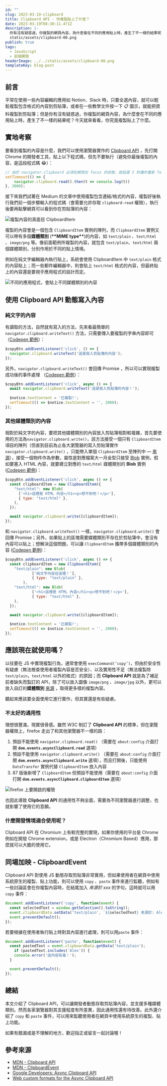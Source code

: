 ```yaml
---
id: ""
slug: 2023-03-19-clipboard
title: Clipboard API - 你複製貼上了什麼？
date: 2023-03-19T08:30:11.471Z
description: |-
  你有沒有疑惑過，你複製的網頁內容，為什麼會在不同的應用貼上時，產生了不一樣的結果呢？今天就來看看，你究竟複製貼上了什麼。
  static/assets/clipboard-00.png
publish: true
tags:
  - JavaScript
  - 前端開發
headerImage: ../../static/assets/clipboard-00.png
templateKey: blog-post
---
```

## 前言

平常在使用一些內容編輯的應用如 Notion、Slack 時，只要全選內容，就可以輕鬆複製包含格式的內容到剪貼簿，或者在一些教學文件按一下  📋 圖示，就能把資料複製到剪貼簿；但是你有沒有疑惑過，你複製的網頁內容，為什麼會在不同的應用貼上時，產生了不一樣的結果呢？今天就來看看，你究竟複製貼上了什麼。

## 實地考察

要看到複製的內容是什麼，我們可以使用瀏覽器實作的 [Clipboard API](https://developer.mozilla.org/en-US/docs/Web/API/Clipboard_API) ，先打開 Chrome 的開發者工具，貼上以下程式碼，但先不要執行（避免你最後複製的內容，是這段程式碼 😂）：

```jsx
// 由於 navigator.clipboard 必須在網頁在 focus 的狀態，故延遲 3 秒讓你重新 focus 網頁
setTimeout(() => {
    navigator.clipboard.read().then(t => console.log(t))
}, 3000);
```

接下來我們試著在 Medium 的文章中使用複製包含連結/格式的內容，複製好後執行我們前一個步驟輸入的程式碼（會需要允許存取 `clipboard-read` 權限），執行後要再點擊網頁可以看到你在剪貼簿的內容：

![複製內容的真面目 ClipboardItem](../../static/assets/clipboard-01.gif "複製內容的真面目 ClipboardItem")

複製的內容會是一個包含 `ClipboardItem` 實例的陣列，而 `ClipboardItem` 實例又可以帶有多個**媒體類別** (**\*\*MIME type\*\***)的內容，如 `text/plain` 、`text/html` 、`image/png` 等。像前面範例所複製的內容，就包含 `text/plain`、`text/html` 兩個媒體類別，分別作用於不同的貼上情境。

例如在純文字編輯器內執行貼上，系統會使用 ClipboardItem 中 `text/plain` 格式的內容貼上；而一些郵件編輯器中，則會貼上 `text/html` 格式的內容，但最終貼上的內容還是要視乎應用程式的設計而定。

![不同的應用程式，會貼上不同媒體類別的內容](../../static/assets/clipboard-02.png "不同的應用程式，會貼上不同媒體類別的內容")

## 使用 Clipboard API 動態寫入內容

### 純文字的內容

有讀取的方法，自然就有寫入的方法，先來看最簡單的 `navigator.clipboard.writeText()` 方法，只需要傳入要複製的字串內容即可（[Codepen 範例](https://codepen.io/alexian/pen/WNgKjzG)）：

```jsx
$copyBtn.addEventListener('click', () => {
  navigator.clipboard.writeText('這是寫入剪貼簿的內容');
});
```

另外，`navigator.clipboard.writeText()` 會回傳 Promise ，所以可以實現複製成功後的事件處理 （[Codepen 範例](https://codepen.io/alexian/pen/YzOjYdL)）：

```jsx
$copyBtn.addEventListener('click', async () => {
  await navigator.clipboard.writeText('這是寫入剪貼簿的內容！');
  
  $notice.textContent = '已複製!';
  setTimeout(() => $notice.textContent = '', 2000);
});
```

### 其他**媒體類別**的內容

相對於純文字的內容，要把其他媒體類別的內容放入剪貼簿相對較複雜，首先要使用的方法為`navigator.clipboard.write()`，該方法接受一個只有 `ClipboardItem` 項目的陣列（但直到目前為止各大瀏覽器的寫入剪貼簿實作 `navigator.clipboard.write()` ，只能帶入單個 `ClipboardItem` 至陣列中 — [來源](https://developer.mozilla.org/en-US/docs/Web/API/Clipboard/write#example_of_copying_canvas_contents_to_the_clipboard)），接受一個物件作為參數，屬性是對應檔案大一月金型只接受 [Blob](https://developer.mozilla.org/zh-TW/docs/Web/API/Blob) 實例，假如要塞入 HTML 內容，就要建立對應的 `text/html` 媒體類別的 **Blob** 實例 ([Codepen 範例](https://codepen.io/alexian/details/qBMyxZY))：

```jsx
$copyBtn.addEventListener('click', async () => {
  const clipboardItem = new ClipboardItem({
    "text/html": new Blob(
      ['<h1>這裡是 HTML 內容</h1><p>想不到吧！</p>'],
      { type: "text/html" },
    ),
  });

  await navigator.clipboard.write([clipboardItem]);
});
```

和 `navigator.clipboard.writeText()` 一樣，`navigator.clipboard.write()` 會回傳 Promise；另外，如果貼上的區塊需要媒體類別不存在於剪貼簿中，會沒有內容可以貼上；想解決這個問題，可以讓 `ClipboardItem` 攜帶多個媒體類別的內容 ([Codepen 範例](https://codepen.io/alexian/pen/OJowQpL))：

```jsx
$copyBtn.addEventListener('click', async () => {
  const clipboardItem = new ClipboardItem({
    "text/plain": new Blob(
			['純文字內容在這裡！'],
			{ type: "text/plain" },
		),
    "text/html": new Blob(
			['<h1>這裡是 HTML 內容</h1><p>想不到吧！</p>'],
			{ type: "text/html" },
    ),
  });

  await navigator.clipboard.write([clipboardItem]);
    
  $notice.textContent = '已複製!';
  setTimeout(() => $notice.textContent = '', 2000);
});
```

## 應該現在就使用嗎？

以往要在 JS 中實現複製行為，通常會使用 `execCommand(’copy’)`，但由於安全性有疑慮（無法檢查使用者複製內容是否安全）、以及實用性不足（無法複製除 `text/plain`，`text/html` 以外的格式）的原因；而 **Clipboard API** 就是為了補足前者缺失而製訂的 API，除了可以放入圖像 `image/png` 、`image/jpg` 以外，更可以放入自訂的**媒體類別** [來源](https://developer.chrome.com/blog/web-custom-formats-for-the-async-clipboard-api/#writing-web-custom-formats-to-the-clipboard) ，取得更多樣的複製內容。

聽起來應該要全面使用它進行實作，但其實還是有些疑慮。

### 不太好的通用性

理想很豐滿，現實很骨感。雖然 W3C 制訂了 **Clipboard API** 的標準，但在瀏覽器權限上，firefox 走出了和其他瀏覽器不一樣的路：

1. 預設不能使用 `navigator.clipboard.read()` （需要在 `about:config` 介面打開 **`dom.events.asyncClipboard.read`** 選項）
2. 預設不能使用 `navigator.clipboard.write()` （需要在 `about:config` 介面打開 **`dom.events.asyncClipboard.write`** 選項），而且打開後，只能使用 `DataTransfer` 實例代替 `ClipboardItem` 放入內容
3. 87 版後新增了 `ClipboardItem` 但預設不能使用（需要在 `about:config` 介面打開 **`dom.events.asyncClipboard.clipboardItem`** 選項）

![firefox 上要開啟的權限](../../static/assets/clipboard-03.png "firefox 上要開啟的權限")

也因此導致  **Clipboard API** 的通用性不夠全面，需要為不同瀏覽器進行調整，也就影響了使用它的意願。

### 什麼開發情境適合使用呢？

Clipboard API 在 Chromium 上有較完整的實現，如果你使用的平台是 Chrome 例如在開發 Chrome extension，或是 Electron（Chromium Based）應用，那麼就可以大膽的使用它。

## 同場加映 - **ClipboardEvent**

Clipboard API 對使用 JS 動態存取剪貼簿非常實用，但如果使用者在網頁中使用系統原生的複製、貼上功能，則可以使用 `copy` 、`paste` 事件來進行監聽，例如有一些討論區會在你複製內容時，在結尾加入 *來源於 xxx* 的字句，這時就可以用 `copy` 事件：

```jsx
document.addEventListener('copy', function(event) {
  const selectedText = window.getSelection().toString();
  event.clipboardData.setData('text/plain', `${selectedText} 來源於: Alex`);
  event.preventDefault();
});
```

若要根據在使用者執行貼上時對其內容進行處理，則可以用`paste` 事件：

```jsx
document.addEventListener('paste', function(event) {
  const pastedText = event.clipboardData.getData('text/plain');
	if (pastedText.includes('Alex')) {
    console.error('這內容有毒！');
  }

  event.preventDefault();
});
```

## 總結

本文介紹了 Clipboard API，可以讓開發者動態存取剪貼簿內容，並支援多種媒體類別。然而各家瀏覽器對其支援程度有所差異，因此通用性還有待改善。此外還介紹了 `copy` 和 `paste` 事件，可以用來監聽使用者在網頁中使用系統原生的複製、貼上功能。

如果有錯漏或是不理解的地方，歡迎指正或留言一起討論喔！

## **參考來源**

* [MDN - Clipboard API](https://developer.mozilla.org/en-US/docs/Web/API/Clipboard_API)
* [MDN - ClipboardEvent](https://developer.mozilla.org/en-US/docs/Web/API/ClipboardEvent)
* [Google Developers: Async Clipboard API](https://developers.google.com/web/updates/2018/03/clipboardapi)
* [Web custom formats for the Async Clipboard API](https://developer.chrome.com/blog/web-custom-formats-for-the-async-clipboard-api/#writing-web-custom-formats-to-the-clipboard)